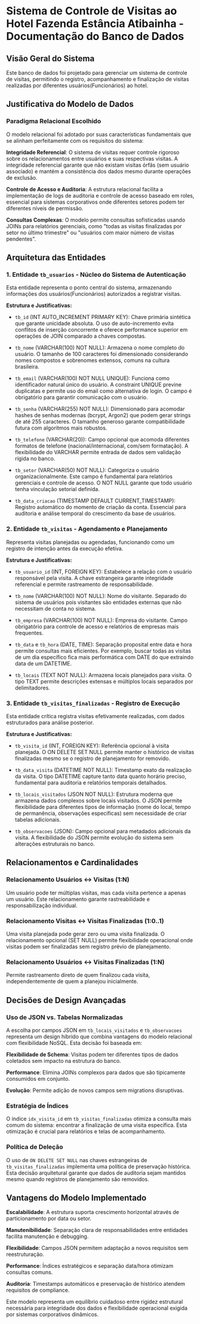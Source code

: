 # Sistema de Controle de Visitas ao Hotel Fazenda Estância Atibainha - Documentação do Banco de Dados

## Visão Geral do Sistema

Este banco de dados foi projetado para gerenciar um sistema de controle de visitas, permitindo o registro, acompanhamento e finalização de visitas realizadas por diferentes usuários(Funcionários) ao hotel.

## Justificativa do Modelo de Dados

### Paradigma Relacional Escolhido
O modelo relacional foi adotado por suas características fundamentais que se alinham perfeitamente com os requisitos do sistema:

**Integridade Referencial**: O sistema de visitas requer controle rigoroso sobre os relacionamentos entre usuários e suas respectivas visitas. A integridade referencial garante que não existam visitas órfãs (sem usuário associado) e mantém a consistência dos dados mesmo durante operações de exclusão.

**Controle de Acesso e Auditoria**: A estrutura relacional facilita a implementação de logs de auditoria e controle de acesso baseado em roles, essencial para sistemas corporativos onde diferentes setores podem ter diferentes níveis de permissão.

**Consultas Complexas**: O modelo permite consultas sofisticadas usando JOINs para relatórios gerenciais, como "todas as visitas finalizadas por setor no último trimestre" ou "usuários com maior número de visitas pendentes".

## Arquitetura das Entidades

### 1. Entidade `tb_usuarios` - Núcleo do Sistema de Autenticação

Esta entidade representa o ponto central do sistema, armazenando informações dos usuários(Funcionários) autorizados a registrar visitas.

**Estrutura e Justificativas:**

- `tb_id` (INT AUTO_INCREMENT PRIMARY KEY): Chave primária sintética que garante unicidade absoluta. O uso de auto-incremento evita conflitos de inserção concorrente e oferece performance superior em operações de JOIN comparado a chaves compostas.

- `tb_nome` (VARCHAR(100) NOT NULL): Armazena o nome completo do usuário. O tamanho de 100 caracteres foi dimensionado considerando nomes compostos e sobrenomes extensos, comuns na cultura brasileira.

- `tb_email` (VARCHAR(100) NOT NULL UNIQUE): Funciona como identificador natural único do usuário. A constraint UNIQUE previne duplicatas e permite uso do email como alternativa de login. O campo é obrigatório para garantir comunicação com o usuário.

- `tb_senha` (VARCHAR(255) NOT NULL): Dimensionado para acomodar hashes de senhas modernas (bcrypt, Argon2) que podem gerar strings de até 255 caracteres. O tamanho generoso garante compatibilidade futura com algoritmos mais robustos.

- `tb_telefone` (VARCHAR(20)): Campo opcional que acomoda diferentes formatos de telefone (nacional/internacional, com/sem formatação). A flexibilidade do VARCHAR permite entrada de dados sem validação rígida no banco.

- `tb_setor` (VARCHAR(50) NOT NULL): Categoriza o usuário organizacionalmente. Este campo é fundamental para relatórios gerenciais e controle de acesso. O NOT NULL garante que todo usuário tenha vinculação setorial definida.

- `tb_data_criacao` (TIMESTAMP DEFAULT CURRENT_TIMESTAMP): Registro automático do momento de criação da conta. Essencial para auditoria e análise temporal do crescimento da base de usuários.

### 2. Entidade `tb_visitas` - Agendamento e Planejamento

Representa visitas planejadas ou agendadas, funcionando como um registro de intenção antes da execução efetiva.

**Estrutura e Justificativas:**

- `tb_usuario_id` (INT, FOREIGN KEY): Estabelece a relação com o usuário responsável pela visita. A chave estrangeira garante integridade referencial e permite rastreamento de responsabilidade.

- `tb_nome` (VARCHAR(100) NOT NULL): Nome do visitante. Separado do sistema de usuários pois visitantes são entidades externas que não necessitam de conta no sistema.

- `tb_empresa` (VARCHAR(100) NOT NULL): Empresa do visitante. Campo obrigatório para controle de acesso e relatórios de empresas mais frequentes.

- `tb_data` e `tb_hora` (DATE, TIME): Separação proposital entre data e hora permite consultas mais eficientes. Por exemplo, buscar todas as visitas de um dia específico fica mais performática com DATE do que extraindo data de um DATETIME.

- `tb_locais` (TEXT NOT NULL): Armazena locais planejados para visita. O tipo TEXT permite descrições extensas e múltiplos locais separados por delimitadores.

### 3. Entidade `tb_visitas_finalizadas` - Registro de Execução

Esta entidade crítica registra visitas efetivamente realizadas, com dados estruturados para análise posterior.

**Estrutura e Justificativas:**

- `tb_visita_id` (INT, FOREIGN KEY): Referência opcional à visita planejada. O ON DELETE SET NULL permite manter o histórico de visitas finalizadas mesmo se o registro de planejamento for removido.

- `tb_data_visita` (DATETIME NOT NULL): Timestamp exato da realização da visita. O tipo DATETIME capture tanto data quanto horário preciso, fundamental para auditoria e relatórios temporais detalhados.

- `tb_locais_visitados` (JSON NOT NULL): Estrutura moderna que armazena dados complexos sobre locais visitados. O JSON permite flexibilidade para diferentes tipos de informação (nome do local, tempo de permanência, observações específicas) sem necessidade de criar tabelas adicionais.

- `tb_observacoes` (JSON): Campo opcional para metadados adicionais da visita. A flexibilidade do JSON permite evolução do sistema sem alterações estruturais no banco.

## Relacionamentos e Cardinalidades

### Relacionamento Usuários ↔ Visitas (1:N)
Um usuário pode ter múltiplas visitas, mas cada visita pertence a apenas um usuário. Este relacionamento garante rastreabilidade e responsabilização individual.

### Relacionamento Visitas ↔ Visitas Finalizadas (1:0..1)
Uma visita planejada pode gerar zero ou uma visita finalizada. O relacionamento opcional (SET NULL) permite flexibilidade operacional onde visitas podem ser finalizadas sem registro prévio de planejamento.

### Relacionamento Usuários ↔ Visitas Finalizadas (1:N)
Permite rastreamento direto de quem finalizou cada visita, independentemente de quem a planejou inicialmente.

## Decisões de Design Avançadas

### Uso de JSON vs. Tabelas Normalizadas
A escolha por campos JSON em `tb_locais_visitados` e `tb_observacoes` representa um design híbrido que combina vantagens do modelo relacional com flexibilidade NoSQL. Esta decisão foi baseada em:

**Flexibilidade de Schema**: Visitas podem ter diferentes tipos de dados coletados sem impacto na estrutura do banco.

**Performance**: Elimina JOINs complexos para dados que são tipicamente consumidos em conjunto.

**Evolução**: Permite adição de novos campos sem migrations disruptivas.

### Estratégia de Índices
O índice `idx_visita_id` em `tb_visitas_finalizadas` otimiza a consulta mais comum do sistema: encontrar a finalização de uma visita específica. Esta otimização é crucial para relatórios e telas de acompanhamento.

### Política de Deleção
O uso de `ON DELETE SET NULL` nas chaves estrangeiras de `tb_visitas_finalizadas` implementa uma política de preservação histórica. Esta decisão arquitetural garante que dados de auditoria sejam mantidos mesmo quando registros de planejamento são removidos.

## Vantagens do Modelo Implementado

**Escalabilidade**: A estrutura suporta crescimento horizontal através de particionamento por data ou setor.

**Manutenibilidade**: Separação clara de responsabilidades entre entidades facilita manutenção e debugging.

**Flexibilidade**: Campos JSON permitem adaptação a novos requisitos sem reestruturação.

**Performance**: Índices estratégicos e separação data/hora otimizam consultas comuns.

**Auditoria**: Timestamps automáticos e preservação de histórico atendem requisitos de compliance.

Este modelo representa um equilíbrio cuidadoso entre rigidez estrutural necessária para integridade dos dados e flexibilidade operacional exigida por sistemas corporativos dinâmicos.